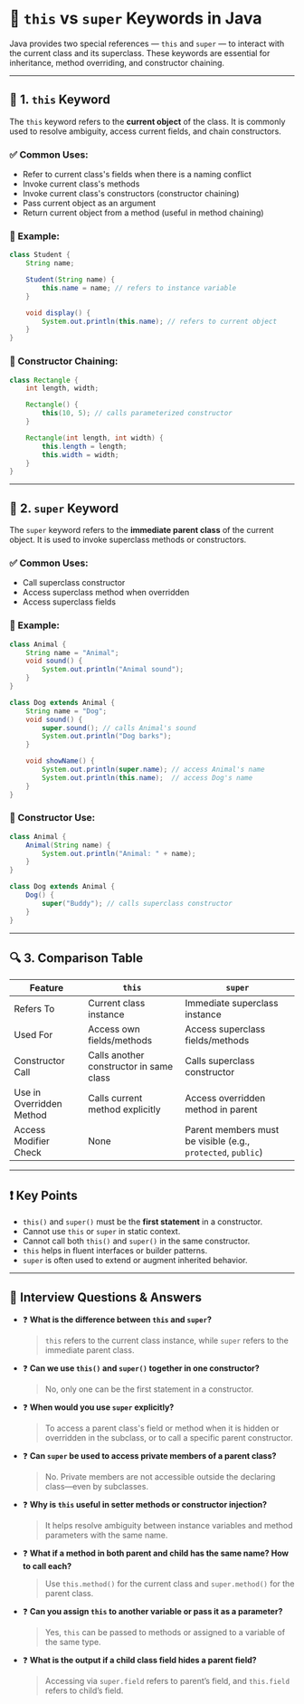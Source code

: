 # 🔄 `this` vs `super` Keywords in Java

Java provides two special references — `this` and `super` — to interact with the current class and its superclass. These keywords are essential for inheritance, method overriding, and constructor chaining.

---

## 🧭 1. `this` Keyword

The `this` keyword refers to the **current object** of the class. It is commonly used to resolve ambiguity, access current fields, and chain constructors.

### ✅ Common Uses:
- Refer to current class's fields when there is a naming conflict
- Invoke current class's methods
- Invoke current class's constructors (constructor chaining)
- Pass current object as an argument
- Return current object from a method (useful in method chaining)

### 🧪 Example:
```java
class Student {
    String name;

    Student(String name) {
        this.name = name; // refers to instance variable
    }

    void display() {
        System.out.println(this.name); // refers to current object
    }
}
```

### 🔁 Constructor Chaining:
```java
class Rectangle {
    int length, width;

    Rectangle() {
        this(10, 5); // calls parameterized constructor
    }

    Rectangle(int length, int width) {
        this.length = length;
        this.width = width;
    }
}
```

---

## 🧬 2. `super` Keyword

The `super` keyword refers to the **immediate parent class** of the current object. It is used to invoke superclass methods or constructors.

### ✅ Common Uses:
- Call superclass constructor
- Access superclass method when overridden
- Access superclass fields

### 🧪 Example:
```java
class Animal {
    String name = "Animal";
    void sound() {
        System.out.println("Animal sound");
    }
}

class Dog extends Animal {
    String name = "Dog";
    void sound() {
        super.sound(); // calls Animal's sound
        System.out.println("Dog barks");
    }

    void showName() {
        System.out.println(super.name); // access Animal's name
        System.out.println(this.name);  // access Dog's name
    }
}
```

### 🔁 Constructor Use:
```java
class Animal {
    Animal(String name) {
        System.out.println("Animal: " + name);
    }
}

class Dog extends Animal {
    Dog() {
        super("Buddy"); // calls superclass constructor
    }
}
```

---

## 🔍 3. Comparison Table

| Feature                 | `this`                          | `super`                              |
|------------------------|----------------------------------|---------------------------------------|
| Refers To              | Current class instance           | Immediate superclass instance         |
| Used For               | Access own fields/methods        | Access superclass fields/methods      |
| Constructor Call       | Calls another constructor in same class | Calls superclass constructor     |
| Use in Overridden Method | Calls current method explicitly | Access overridden method in parent    |
| Access Modifier Check  | None                             | Parent members must be visible (e.g., `protected`, `public`) |

---

## ❗ Key Points
- `this()` and `super()` must be the **first statement** in a constructor.
- Cannot use `this` or `super` in static context.
- Cannot call both `this()` and `super()` in the same constructor.
- `this` helps in fluent interfaces or builder patterns.
- `super` is often used to extend or augment inherited behavior.

---

## 🧠 Interview Questions & Answers

- ❓ **What is the difference between `this` and `super`?**  
  > `this` refers to the current class instance, while `super` refers to the immediate parent class.

- ❓ **Can we use `this()` and `super()` together in one constructor?**  
  > No, only one can be the first statement in a constructor.

- ❓ **When would you use `super` explicitly?**  
  > To access a parent class's field or method when it is hidden or overridden in the subclass, or to call a specific parent constructor.

- ❓ **Can `super` be used to access private members of a parent class?**  
  > No. Private members are not accessible outside the declaring class—even by subclasses.

- ❓ **Why is `this` useful in setter methods or constructor injection?**  
  > It helps resolve ambiguity between instance variables and method parameters with the same name.

- ❓ **What if a method in both parent and child has the same name? How to call each?**  
  > Use `this.method()` for the current class and `super.method()` for the parent class.

- ❓ **Can you assign `this` to another variable or pass it as a parameter?**  
  > Yes, `this` can be passed to methods or assigned to a variable of the same type.

- ❓ **What is the output if a child class field hides a parent field?**  
  > Accessing via `super.field` refers to parent’s field, and `this.field` refers to child’s field.
